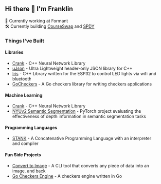 ## Hi there 👋 I'm Franklin

💼 Currently working at Formant<br>
🛠️ Currently building [CourseSwap](https://courseswap.org) and [SPDY](https://buildquickly.io)

### Things I've Built

#### Libraries

- [Crank](https://github.com/fvolcic/Crank) - C++ Neural Network Library
- [uJson](https://github.com/fvolcic/uJson) - Ultra Lightweight header-only JSON library for C++
- [Iris](https://github.com/fvolcic/Iris) - C++ Library written for the ESP32 to control LED lights via wifi and bluetooth
- [GoCheckers](https://pkg.go.dev/github.com/fvolcic/gocheckers) - A Go checkers library for writing checkers applications

#### Machine Learning
- [Crank](https://github.com/fvolcic/Crank) - C++ Neural Network Library
- [NYUv2 Semantic Segmentation](https://github.com/fvolcic/NYUv2-Semantic-Segmentation) - PyTorch project evaluating the effectiveness of depth information in semantic segmentation tasks

#### Programming Languages
- [STANK](https://github.com/fvolcic/STANK) - A Concatenative Programming Language with an interpreter and compiler


#### Fun Side Projects
- [Convert to Image](https://github.com/fvolcic/Convert-To-Image) - A CLI tool that converts any piece of data into an image, and back
- [Go Checkers Engine](https://github.com/fvolcic/go-checkers-engine) - A checkers engine written in Go
